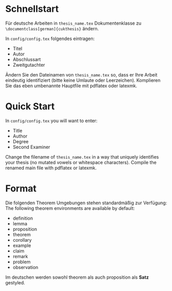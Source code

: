 # Schnellstart

Für deutsche Arbeiten in `thesis_name.tex` Dokumentenklasse zu `\documentclass[german]{cukthesis}` ändern.

In `config/config.tex` folgendes eintragen:
* Titel
* Autor
* Abschlussart
* Zweitgutachter

Ändern Sie den Dateinamen von `thesis_name.tex` so, dass er Ihre Arbeit eindeutig identifiziert (bitte keine Umlaute oder Leerzeichen).
Komplieren Sie das eben umbenannte Hauptfile mit pdflatex oder latexmk.

# Quick Start

In `config/config.tex` you will want to enter:
* Title
* Author
* Degree
* Second Examiner

Change the filename of `thesis_name.tex` in a way that uniquely identifies your thesis (no mutated vowels or whitespace characters).
Compile the renamed main file with pdflatex or latexmk.

# Format

Die folgenden Theorem Umgebungen stehen standardmäßig zur Verfügung:
The following theorem environments are available by default:
* definition
* lemma
* proposition
* theorem
* corollary
* example
* claim
* remark
* problem
* observation

Im deutschen werden sowohl theorem als auch proposition als **Satz** gestyled.
